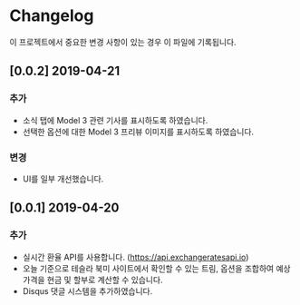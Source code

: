 # Changelog
이 프로젝트에서 중요한 변경 사항이 있는 경우 이 파일에 기록됩니다.

## [0.0.2] 2019-04-21
### 추가
- 소식 탭에 Model 3 관련 기사를 표시하도록 하였습니다.
- 선택한 옵션에 대한 Model 3 프리뷰 이미지를 표시하도록 하였습니다.
### 변경
- UI를 일부 개선했습니다.

## [0.0.1] 2019-04-20
### 추가
- 실시간 환율 API를 사용합니다. (https://api.exchangeratesapi.io)
- 오늘 기준으로 테슬라 북미 사이트에서 확인할 수 있는 트림, 옵션을 조합하여 예상 가격을 현금 및 할부로 계산할 수 있습니다.
- Disqus 댓글 시스템을 추가하였습니다.
